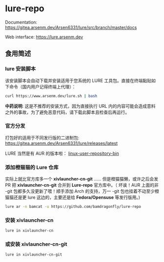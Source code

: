 # lure-repo

Documentation: https://gitea.arsenm.dev/Arsen6331/lure/src/branch/master/docs

Web interface: https://lure.arsenm.dev

## 食用简述

### lure 安装脚本

该安装脚本会自动下载并安装适用于您系统的 LURE 工具包。直接在终端黏贴如下命令（国内用户记得终端上代理）：
```bash
curl https://www.arsenm.dev/lure.sh | bash
```

**中药说明**: 这是不推荐的安装方式，因为直接执行 URL 内的内容可能会造成意料之外的事故，为了避免恶意代码，请下载此脚本且检查后再运行。

### 官方分发

打包好的适用于不同发行版的二进制包: https://gitea.arsenm.dev/Arsen6331/lure/releases/latest

LURE 当然是有 AUR 的版本啦： [linux-user-repository-bin](https://aur.archlinux.org/packages/linux-user-repository-bin)

### 添加橙猫猫的 Lure 仓库

实际上就比官方库多一个 **xivlauncher-cn-git** ...... 但是橙猫猫懒，或许之后会发 PR 把 **xivlauncher-cn-git** 合并到 **Lure-repo** 官方库中。（ 坏诶！AUR 上面的非 -git 包都多久没更新了喂！顺手添加 Arch 的支持，万一 -git 包也挂着不动至少橙猫猫还是更 lure 这边的，主要还是给 **Fedora/Opensuse** 等发行版用。)
```bash
lure ar -n bamcat -u https://github.com/bamdragonfly/lure-repo

```
### 安装 xivlauncher-cn
```bash
lure in xivlauncher-cn
```

### 或安装 xivlauncher-cn-git
```bash
lure in xivlauncher-cn-git
```
